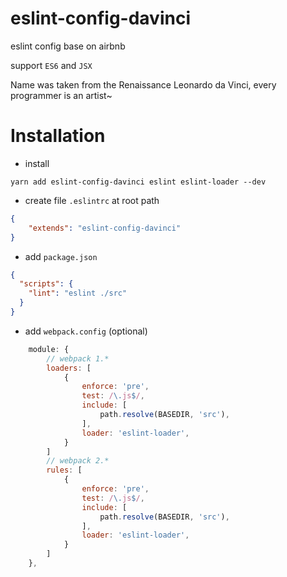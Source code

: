 # eslint-config-davinci

eslint config base on airbnb

support `ES6` and `JSX`

Name was taken from the Renaissance Leonardo da Vinci, every programmer is an artist~

# Installation

* install

`yarn add eslint-config-davinci eslint eslint-loader --dev`

* create file `.eslintrc` at root path

```json
{
    "extends": "eslint-config-davinci"
}
```

* add `package.json`

```json
{
  "scripts": {
    "lint": "eslint ./src"
  }
}
```

* add `webpack.config` (optional)

``` JavaScript
    module: {
        // webpack 1.*
        loaders: [
            {
                enforce: 'pre',
                test: /\.js$/,
                include: [
                    path.resolve(BASEDIR, 'src'),
                ],
                loader: 'eslint-loader',
            }
        ]
        // webpack 2.*
        rules: [
            {
                enforce: 'pre',
                test: /\.js$/,
                include: [
                    path.resolve(BASEDIR, 'src'),
                ],
                loader: 'eslint-loader',
            }
        ]
    },
```
